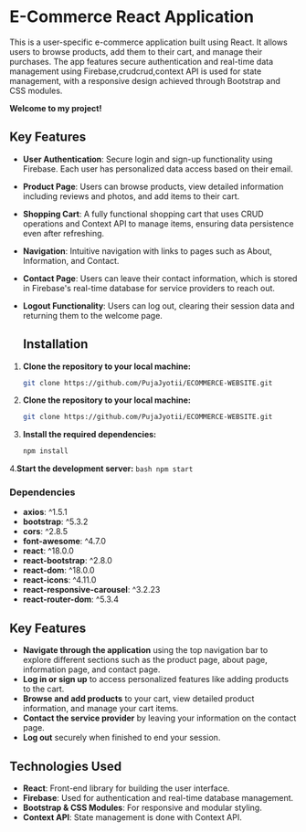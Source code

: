 # E-Commerce React Application
This is a user-specific e-commerce application built using React. It allows users to browse products, add them to their cart, and manage their purchases. The app features secure authentication and real-time data management using Firebase,crudcrud,context API is used for state management, with a responsive design achieved through Bootstrap and CSS modules.

**Welcome to my project!**
## Key Features
- **User Authentication**: Secure login and sign-up functionality using Firebase. Each user has personalized data access based on their email.
- **Product Page**: Users can browse products, view detailed information including reviews and photos, and add items to their cart.
- **Shopping Cart**: A fully functional shopping cart that uses CRUD operations and Context API to manage items, ensuring data persistence even after refreshing.
- **Navigation**: Intuitive navigation with links to pages such as About, Information, and Contact.
- **Contact Page**: Users can leave their contact information, which is stored in Firebase's real-time database for service providers to reach out.
- **Logout Functionality**: Users can log out, clearing their session data and returning them to the welcome page.

  ## Installation

1. **Clone the repository to your local machine:**

   ```bash
   git clone https://github.com/PujaJyotii/ECOMMERCE-WEBSITE.git
2. **Clone the repository to your local machine:**

   ```bash
   git clone https://github.com/PujaJyotii/ECOMMERCE-WEBSITE.git
3. **Install the required dependencies:**
 
   ```bash
   npm install
4.**Start the development server:**
    ```bash
    npm start
    ```
  
### Dependencies

  - **axios**: ^1.5.1
  - **bootstrap**: ^5.3.2
  - **cors**: ^2.8.5
  - **font-awesome**: ^4.7.0
  - **react**: ^18.0.0
  - **react-bootstrap**: ^2.8.0
  - **react-dom**: ^18.0.0
  - **react-icons**: ^4.11.0
  - **react-responsive-carousel**: ^3.2.23
  - **react-router-dom**: ^5.3.4

## Key Features
- **Navigate through the application** using the top navigation bar to explore different sections such as the product page, about page, information page, and contact page.
- **Log in or sign up** to access personalized features like adding products to the cart.
- **Browse and add products** to your cart, view detailed product information, and manage your cart items.
- **Contact the service provider** by leaving your information on the contact page.
- **Log out** securely when finished to end your session.

## Technologies Used
- **React**: Front-end library for building the user interface.
- **Firebase**: Used for authentication and real-time database management.
- **Bootstrap & CSS Modules**: For responsive and modular styling.
- **Context API**: State management is done with Context API.
